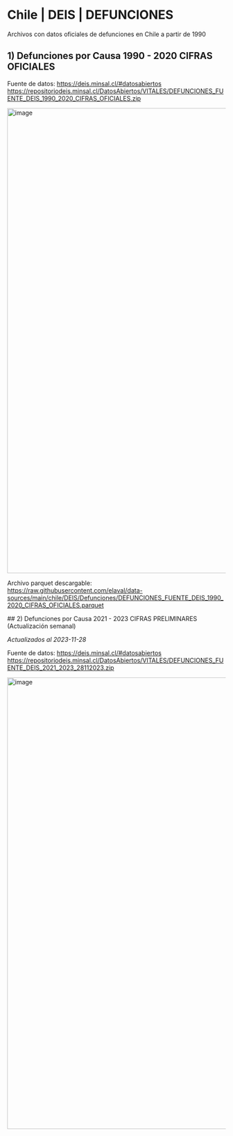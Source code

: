 # Chile | DEIS | DEFUNCIONES
Archivos con datos oficiales de defunciones en Chile a partir de 1990

## 1) Defunciones por Causa 1990 - 2020 CIFRAS OFICIALES
Fuente de datos:
https://deis.minsal.cl/#datosabiertos
https://repositoriodeis.minsal.cl/DatosAbiertos/VITALES/DEFUNCIONES_FUENTE_DEIS_1990_2020_CIFRAS_OFICIALES.zip

<img width="1071" alt="image" src="https://github.com/elaval/data-sources/assets/68602/a5745eb8-af36-46cf-9e09-befbbf1bb166">

Archivo parquet descargable:
https://raw.githubusercontent.com/elaval/data-sources/main/chile/DEIS/Defunciones/DEFUNCIONES_FUENTE_DEIS_1990_2020_CIFRAS_OFICIALES.parquet

## 2) Defunciones por Causa 2021 - 2023 CIFRAS PRELIMINARES (Actualización semanal)

*Actualizados al 2023-11-28*

Fuente de datos:
https://deis.minsal.cl/#datosabiertos
https://repositoriodeis.minsal.cl/DatosAbiertos/VITALES/DEFUNCIONES_FUENTE_DEIS_2021_2023_28112023.zip

<img width="1040" alt="image" src="https://github.com/elaval/data-sources/assets/68602/0fa69a69-fb78-413e-84d4-05d0cb809b6f">
